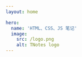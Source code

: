 ```yaml
---
layout: home

hero:
  name: 'HTML、CSS、JS 笔记'
  image:
    src: /logo.png
    alt: TNotes logo
---
```


<SidebarCard pending />

